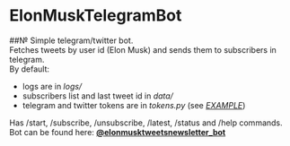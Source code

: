 # ElonMuskTelegramBot
##№ Simple telegram/twitter bot.  
Fetches tweets by user id (Elon Musk) and sends them to subscribers in telegram.  
By default:
- logs are in *logs/*
- subscribers list and last tweet id in *data/*
- telegram and twitter tokens are in *tokens.py* (see *[EXAMPLE](tokensEXAMPLE.py)*)

Has /start, /subscribe, /unsubscribe, /latest, /status and /help commands.  
Bot can be found here: **[@elonmusktweetsnewsletter_bot](https://t.me/elonmusktweetsnewsletter_bot)**